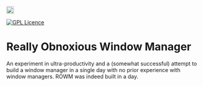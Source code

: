 <a href='https://www.recurse.com' title='Made with love at the Recurse Center'>
<img src='https://cloud.githubusercontent.com/assets/2883345/11325206/336ea5f4-9150-11e5-9e90-d86ad31993d8.png' height='20px'/></a>

[![GPL Licence](https://badges.frapsoft.com/os/gpl/gpl.svg?v=103)](https://github.com/munyari/rush/blob/master/LICENSE)

# Really Obnoxious Window Manager

An experiment in ultra-productivity and a (somewhat successful) attempt to
build a window manager in a single day with no prior experience with window
managers. ROWM was indeed built in a day.

